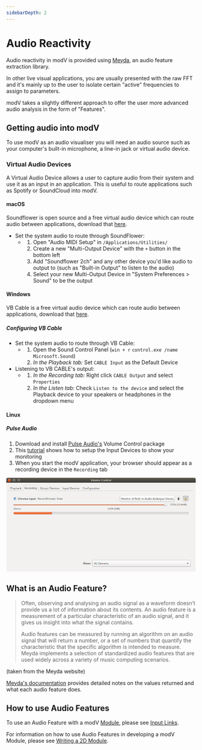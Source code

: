 ```yaml
---
sidebarDepth: 2
---
```


# Audio Reactivity

Audio reactivity in modV is provided using [Meyda](https://meyda.js.org/), an audio feature extraction library.

In other live visual applications, you are usually presented with the raw FFT and it's mainly up to the user to isolate certain "active" frequencies to assign to parameters.

modV takes a slightly different approach to offer the user more advanced audio analysis in the form of "Features".

## Getting audio into modV

To use modV as an audio visualiser you will need an audio source such as your computer's built-in microphone, a line-in jack or virtual audio device.

### Virtual Audio Devices

A Virtual Audio Device allows a user to capture audio from their system and use it as an input in an application.
This is useful to route applications such as Spotify or SoundCloud into modV.

#### macOS

Soundflower is open source and a free virtual audio device which can route audio between applications, download that [here](https://github.com/mattingalls/Soundflower/releases/).

- Set the system audio to route through SoundFlower:
  - 1. Open "Audio MIDI Setup" in `/Applications/Utilities/`
    2. Create a new "Multi-Output Device" with the `+` button in the bottom left
    3. Add "Soundflower 2ch" and any other device you'd like audio to output to (such as "Built-in Output" to listen to the audio)
    4. Select your new Multi-Output Device in "System Preferences > Sound" to be the output

#### Windows

VB Cable is a free virtual audio device which can route audio between applications, download that [here](https://vb-audio.com/Cable/index.htm).

##### Configuring VB Cable

- Set the system audio to route through VB Cable:
  - 1. Open the Sound Control Panel (`win + r` `control.exe /name Microsoft.Sound`)
    2. _In the Playback tab:_ Set `CABLE Input` as the Default Device
- Listening to VB CABLE's output:
  - 1. _In the Recording tab:_ Right click `CABLE Output` and select `Properties`
    2. _In the Listen tab:_ Check `Listen to the device` and select the Playback device to your speakers or headphones in the dropdown menu

#### Linux

##### Pulse Audio

1. Download and install [Pulse Audio's](https://www.freedesktop.org/wiki/Software/PulseAudio/) Volume Control package
2. This [tutorial](https://www.kirsle.net/blog/entry/redirect-audio-out-to-mic-in-linux) shows how to setup the Input Devices to show your monitoring
3. When you start the modV application, your browser should appear as a recording device in the `Recording` tab

![Browser input device in pavucontrol](./images/pavucontrol.png)


## What is an Audio Feature?

> Often, observing and analysing an audio signal as a waveform doesn’t provide us a lot of information about its contents. An audio feature is a measurement of a particular characteristic of an audio signal, and it gives us insight into what the signal contains.
>
> Audio features can be measured by running an algorithm on an audio signal that will return a number, or a set of numbers that quantify the characteristic that the specific algorithm is intended to measure. Meyda implements a selection of standardized audio features that are used widely across a variety of music computing scenarios.

(taken from the Meyda website)

[Meyda's documentation](https://meyda.js.org/audio-features) provides detailed notes on the values returned and what each audio feature does.

## How to use Audio Features

To use an Audio Feature with a modV [Module](./modules.md), please see [Input Links](./inputLinks.md).

For information on how to use Audio Features in developing a modV Module, please see [Writing a 2D Module](./writingA2dModule.md).
